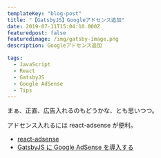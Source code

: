 ```yaml
---
templateKey: "blog-post"
title: "【GatsbyJS】Googleアドセンス追加"
date: 2019-07-11T15:04:10.000Z
featuredpost: false
featuredimage: /img/gatsby-image.png
description: Googleアドセンス追加

tags:
  - JavaScript
  - React
  - GatsbyJS
  - Google AdSense
  - Tips
---
```


まぁ、正直、広告入れるのもどうかな、とも思いつつ。

アドセンス入れるには react-adsense が便利。

- [react-adsense](https://www.npmjs.com/package/react-adsense)
- [GatsbyJS に Google AdSense を導入する](https://www.corylog.com/gatsby/gatsby024/)
